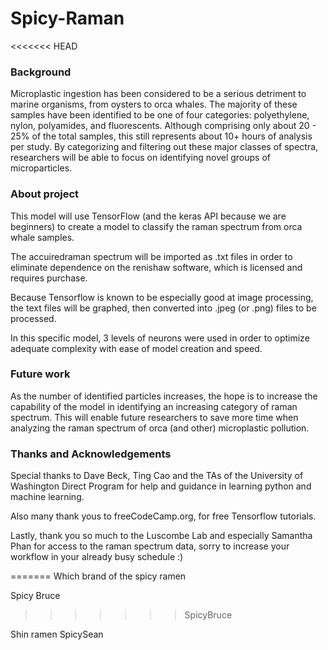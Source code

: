 # Spicy-Raman

<<<<<<< HEAD
### Background
Microplastic ingestion has been considered to be a serious detriment to marine organisms, from oysters to orca whales. The majority of these samples have been identified to be one of four categories: polyethylene, nylon, polyamides, and fluorescents. Although comprising only about 20 - 25% of the total samples, this still represents about 10+ hours of analysis per study. By categorizing and filtering out these major classes of spectra, researchers will be able to focus on identifying novel groups of microparticles.

### About project
This model will use TensorFlow (and the keras API because we are beginners) to create a model to classify the raman spectrum from orca whale samples. 

The accuiredraman spectrum will be imported as .txt files in order to eliminate dependence on the renishaw software, which is licensed and requires purchase. 

Because Tensorflow is known to be especially good at image processing, the text files will be graphed, then converted into .jpeg (or .png) files to be processed. 

In this specific model, 3 levels of neurons were used in order to optimize adequate complexity with ease of model creation and speed. 


### Future work
As the number of identified particles increases, the hope is to increase the capability of the model in identifying an increasing category of raman spectrum. This will enable future researchers to save more time when analyzing the raman spectrum of orca (and other) microplastic pollution.

### Thanks and Acknowledgements
Special thanks to Dave Beck, Ting Cao and the TAs of the University of Washington Direct Program for help and guidance in learning python and machine learning.

Also many thank yous to freeCodeCamp.org, for free Tensorflow tutorials.

Lastly, thank you so much to the Luscombe Lab and especially Samantha Phan for access to the raman spectrum data, sorry to increase your workflow in your already busy schedule :)

=======
Which brand of the spicy ramen 


Spicy Bruce
>>>>>>> SpicyBruce

Shin ramen SpicySean
